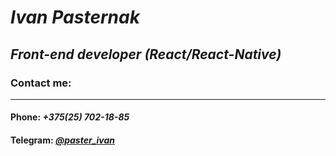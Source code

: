 # ***Ivan Pasternak***

## ***Front-end developer (React/React-Native)***

### **Contact me:** 
****
#### Phone: *+375(25) 702-18-85* 
#### Telegram: *[@paster_ivan](https://t.me/paster_ivan)*
